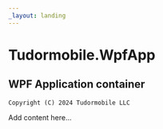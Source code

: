 ```yaml
---
_layout: landing
---
```


# Tudormobile.WpfApp
## WPF Application container
```
Copyright (C) 2024 Tudormobile LLC
```

Add content here...
